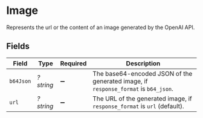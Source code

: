 # Image

Represents the url or the content of an image generated by the OpenAI API.


## Fields

| Field                                                                               | Type                                                                                | Required                                                                            | Description                                                                         |
| ----------------------------------------------------------------------------------- | ----------------------------------------------------------------------------------- | ----------------------------------------------------------------------------------- | ----------------------------------------------------------------------------------- |
| `b64Json`                                                                           | *?string*                                                                           | :heavy_minus_sign:                                                                  | The base64-encoded JSON of the generated image, if `response_format` is `b64_json`. |
| `url`                                                                               | *?string*                                                                           | :heavy_minus_sign:                                                                  | The URL of the generated image, if `response_format` is `url` (default).            |